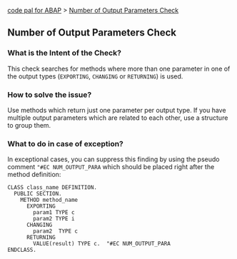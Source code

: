 [code pal for ABAP](../README.md) > [Number of Output Parameters Check](number-output-parameter.md)

## Number of Output Parameters Check

### What is the Intent of the Check?

This check searches for methods where more than one parameter in one of the output types (`EXPORTING`, `CHANGING` or `RETURNING`) is used.

### How to solve the issue?

Use methods which return just one parameter per output type. If you have multiple output parameters which are related to each other, use a structure to group them.

### What to do in case of exception?

In exceptional cases, you can suppress this finding by using the pseudo comment `"#EC NUM_OUTPUT_PARA` which should be placed right after the method definition:

```abap
CLASS class_name DEFINITION.
  PUBLIC SECTION.
    METHOD method_name
      EXPORTING
        param1 TYPE c
        param2 TYPE i
      CHANGING
        param2  TYPE c
      RETURNING
        VALUE(result) TYPE c.  "#EC NUM_OUTPUT_PARA
ENDCLASS.
```
